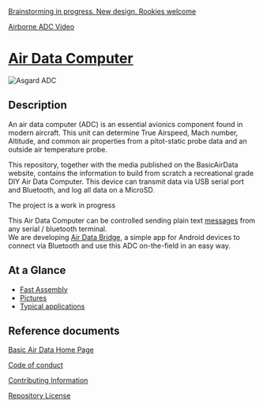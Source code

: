 [Brainstorming in progress. New design. Rookies welcome](https://www.basicairdata.eu/projects/air-data-systems/brainstorming-air-data-system-winter-2018-2019/)

[Airborne ADC Video](http://www.basicairdata.eu/projects/skyeye/review-diy-air-data-computer-asgard-and-pitot-static-on-skyeye-rc-model/)
# [Air Data Computer](https://github.com/BasicAirData/AirDataComputer/wiki)
![Asgard ADC](http://www.basicairdata.eu/wp-content/uploads/sites/1/nggallery/adc-asgard-build-2/IMGP5610.JPG)

## Description
An air data computer (ADC) is an essential avionics component found in modern aircraft. This unit can determine True Airspeed, Mach number, Altitude, and common air properties from a pitot-static probe data and an outside air temperature probe.

This repository, together with the media published on the BasicAirData website, contains the information to build from scratch a recreational grade DIY Air Data Computer. This device can transmit data via USB serial port and Bluetooth, and log all data on a MicroSD.

The project is a work in progress

This Air Data Computer can be controlled sending plain text [messages](https://github.com/BasicAirData/AirDataComputer/tree/master/Software/Documentation/ADC%20Common%20Message%20Set) from any serial / bluetooth terminal.<br>
We are developing [Air Data Bridge](https://github.com/BasicAirData/AirDataBridge), a simple app for Android devices to connect via Bluetooth and use this ADC on-the-field in an easy way.


## At a Glance
* [Fast Assembly](https://www.basicairdata.eu/projects/airdatacomputer/asgard-adc/assembly-adc-asgard/)
* [Pictures](http://www.basicairdata.eu/projects/airdatacomputer/asgard-adc/adc-asgard-pictures/)
* [Typical applications](http://www.basicairdata.eu/projects/air-data-systems/air-data-systems-applications/)

## Reference documents

[Basic Air Data Home Page](https://www.basicairdata.eu)

[Code of conduct](CODE_OF_CONDUCT.md)

[Contributing Information](CONTRIBUTING.md)

[Repository License](LICENSE)
